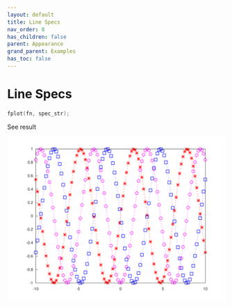 ```yaml
---
layout: default
title: Line Specs
nav_order: 8
has_children: false
parent: Appearance
grand_parent: Examples
has_toc: false
---
```

# Line Specs

```cpp
fplot(fn, spec_str);
```


See result

[![example_line_spec_1](line_spec/line_spec_1.svg)](https://github.com/alandefreitas/matplotplusplus/blob/master/examples/appearance/line_spec/line_spec_1.cpp)





